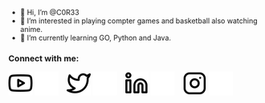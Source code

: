 - 👋 Hi, I’m @C0R33
- 👀 I’m interested in playing compter games and basketball also watching anime.
- 🌱 I’m currently learning GO, Python and Java.

### Connect with me:

[![website](./img/youtube-light.svg)](https://www.youtube.com/channel/UC4KLY9lO5R-VZa7t_x6Uf9g#gh-light-mode-only)
[![website](./img/youtube-dark.svg)](https://www.youtube.com/channel/UC4KLY9lO5R-VZa7t_x6Uf9g#gh-dark-mode-only)
&nbsp;&nbsp;
[![website](./img/twitter-light.svg)](https://twitter.com/reallcore#gh-light-mode-only)
[![website](./img/twitter-dark.svg)](https://twitter.com/reallcore#gh-dark-mode-only)
&nbsp;&nbsp;
[![website](./img/linkedin-light.svg)](https://www.linkedin.com/in/berke-yusuf-uğurlu-60977a226#gh-light-mode-only)
[![website](./img/linkedin-dark.svg)](https://www.linkedin.com/in/berke-yusuf-uğurlu-60977a226#gh-dark-mode-only)
&nbsp;&nbsp;
[![website](./img/instagram-light.svg)](https://www.instagram.com/berkecore#gh-light-mode-only)
[![website](./img/instagram-dark.svg)](https://www.instagram.com/berkecore#gh-dark-mode-only)

<!---
C0R33/C0R33 is a ✨ special ✨ repository because its `README.md` (this file) appears on your GitHub profile.
You can click the Preview link to take a look at your changes.
--->
